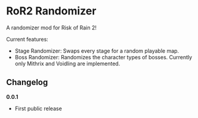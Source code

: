 # RoR2 Randomizer

A randomizer mod for Risk of Rain 2!

Current features:
* Stage Randomizer: Swaps every stage for a random playable map.
* Boss Randomizer: Randomizes the character types of bosses. Currently only Mithrix and Voidling are implemented.

## Changelog

**0.0.1**

* First public release
